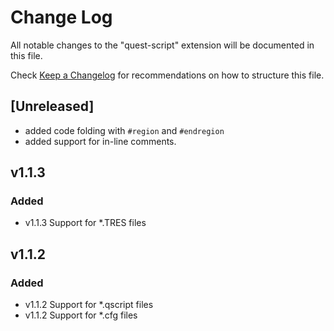 # Change Log

All notable changes to the "quest-script" extension will be documented in this file.

Check [Keep a Changelog](http://keepachangelog.com/) for recommendations on how to structure this file.

## [Unreleased]
- added code folding with `#region` and `#endregion`
- added support for in-line comments.

## v1.1.3
### Added
- v1.1.3 Support for *.TRES files

## v1.1.2
### Added
-  v1.1.2 Support for *.qscript files
-  v1.1.2 Support for *.cfg files